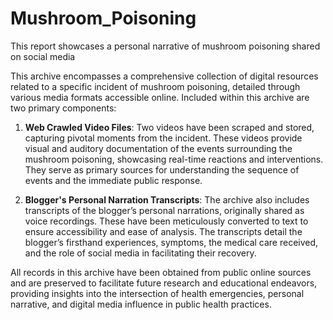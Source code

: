 # Mushroom_Poisoning
This report showcases a personal narrative of mushroom poisoning shared on social media

This archive encompasses a comprehensive collection of digital resources related to a specific incident of mushroom poisoning, detailed through various media formats accessible online. Included within this archive are two primary components:

1. **Web Crawled Video Files**: Two videos have been scraped and stored, capturing pivotal moments from the incident. These videos provide visual and auditory documentation of the events surrounding the mushroom poisoning, showcasing real-time reactions and interventions. They serve as primary sources for understanding the sequence of events and the immediate public response.

2. **Blogger's Personal Narration Transcripts**: The archive also includes transcripts of the blogger’s personal narrations, originally shared as voice recordings. These have been meticulously converted to text to ensure accessibility and ease of analysis. The transcripts detail the blogger’s firsthand experiences, symptoms, the medical care received, and the role of social media in facilitating their recovery.

All records in this archive have been obtained from public online sources and are preserved to facilitate future research and educational endeavors, providing insights into the intersection of health emergencies, personal narrative, and digital media influence in public health practices.
